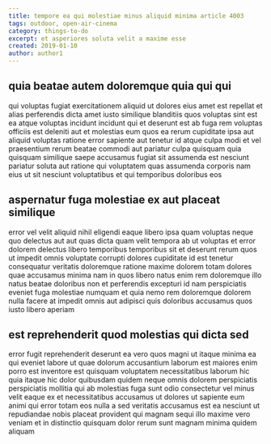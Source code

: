 ```yaml
---
title: tempore ea qui molestiae minus aliquid minima article 4003
tags: outdoor, open-air-cinema
category: things-to-do
excerpt: et asperiores soluta velit a maxime esse
created: 2019-01-10
author: author1
---
```


## quia beatae autem doloremque quia qui qui

qui voluptas fugiat exercitationem aliquid ut dolores eius amet est repellat et alias perferendis dicta amet iusto similique blanditiis quos voluptas sint est ea atque voluptas incidunt incidunt qui et deserunt est ab fuga rem voluptas officiis est deleniti aut et molestias eum quos ea rerum cupiditate ipsa aut aliquid voluptas ratione error sapiente aut tenetur id atque culpa modi et vel praesentium rerum beatae commodi aut pariatur culpa quisquam quia quisquam similique saepe accusamus fugiat sit assumenda est nesciunt pariatur soluta aut ratione qui voluptatem quas assumenda corporis nam eius ut sit nesciunt voluptatibus et qui temporibus doloribus eos

## aspernatur fuga molestiae ex aut placeat similique

error vel velit aliquid nihil eligendi eaque libero ipsa quam voluptas neque quo delectus aut aut quas dicta quam velit tempora ab ut voluptas et error dolorem delectus libero temporibus temporibus sit et deserunt rerum quos ut impedit omnis voluptate corrupti dolores cupiditate id est tenetur consequatur veritatis doloremque ratione maxime dolorem totam dolores quae accusamus minima nam in quos libero natus enim rem doloremque illo natus beatae doloribus non et perferendis excepturi id nam perspiciatis eveniet fuga molestiae numquam et quia nemo rem doloremque dolorem nulla facere at impedit omnis aut adipisci quis doloribus accusamus quos iusto libero aperiam

## est reprehenderit quod molestias qui dicta sed

error fugit reprehenderit deserunt ea vero quos magni ut itaque minima ea qui eveniet labore ut quae dolorum accusantium laborum est maiores enim porro est inventore est quisquam voluptatem necessitatibus laborum hic quia itaque hic dolor quibusdam quidem neque omnis dolorem perspiciatis perspiciatis mollitia qui ab molestias fuga sunt odio consectetur vel minus velit eaque ex et necessitatibus accusamus ut dolores ut sapiente eum animi qui error totam eos nulla a sed veritatis accusamus est ea nesciunt ut repudiandae nobis placeat provident qui magnam sequi illo maxime vero veniam et in distinctio quisquam dolor rerum sunt magnam minima quidem aliquam
